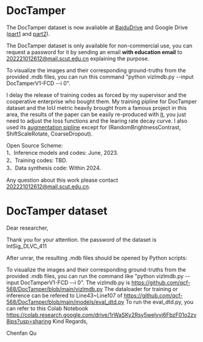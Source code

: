 # DocTamper
The DocTamper dataset is now avaliable at [BaiduDrive](https://pan.baidu.com/s/1nEEnq1ZWIem7wnkQ1YdTNw?pwd=od9k) and Google Drive ([part1](https://drive.google.com/file/d/150teGvJbtWSULljrh9Sp_NrTlEXKPsTm/view?usp=drive_link) and [part2](https://drive.google.com/file/d/1rJOMEu8c25ZxpWliCXmxRk6wFULZS7Z2/view?usp=share_link)).


The DocTamper dataset is only available for non-commercial use, you can request a password for it by sending an email  __with education email__ to 202221012612@mail.scut.edu.cn explaining the purpose.

To visualize the images and their corresponding ground-truths from the provided .mdb files, you can run this command "python vizlmdb.py --input DocTamperV1-FCD --i 0".

I delay the release of training codes as forced by my supervisor and the cooperative enterprise who bought them. My training pipline for DocTamper dataset and the IoU metric heavily brought from a famous project in this area, the results of  the paper can be easily re-produced with [it](https://github.com/DLLXW/data-science-competition/blob/main/tianchi/ImageForgeryLocationChallenge/utils/deeplearning_qyl.py), you just need to adjust the loss functions and the learing rate decay curve. I also used its [augmentation pipline](https://github.com/DLLXW/data-science-competition/blob/main/tianchi/ImageForgeryLocationChallenge/dataset/RSCDataset.py) except for (RandomBrightnessContrast, ShiftScaleRotate, CoarseDropout).


Open Source Scheme: <br>
1、Inference models and codes: June, 2023. <br>
2、Training codes: TBD. <br>
3、Data synthesis code: Within 2024. <br>


Any question about this work please contact 202221012612@mail.scut.edu.cn.

# DocTamper dataset

Dear researcher,


Thank you for your attention. the password of the dataset is IntSig_DLVC_411


After unrar, the resulting .mdb files should be opened by Python scripts:

To visualize the images and their corresponding ground-truths from the provided .mdb files, you can run the command like "python vizlmdb.py --input DocTamperV1-FCD --i 0". The vizlmdb.py is https://github.com/qcf-568/DocTamper/blob/main/vizlmdb.py The dataloader for training or inference can be refered to Line43~Line107 of https://github.com/qcf-568/DocTamper/blob/main/models/eval_dtd.py To run the eval_dtd.py, you can refer to this Colab Notebook https://colab.research.google.com/drive/1rWaSKy2Rsy5welyvj6FbzF01o2zv8ips?usp=sharing Kind Regards,

Chenfan Qu


